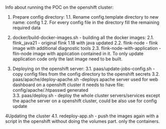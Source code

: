 Info about running the POC on the openshift cluster:

1. Prepare config directory:
1.1. Rename config.template directory to new name: config
1.2. For every config file in the directory fill the remaining required data

2. docker/build-docker-images.sh - building all the docker images:
2.1. flink_java21 - original flink 1.18 with java updated
2.2. flink-node - flink image with additional diagnostic tools
2.3. flink-node-with-application - flin-node image with application contained in it.
To only update application code only the last image need to be built.

3. Deploying on the openshift server:
3.1. paas/update-jobs-config.sh - copy config files from the config directory to the openshift secrets
3.2. paas/apache/deploy-apache.sh -deploys apache server used for web dashboard on a openshift cluster it needs to have file: config/apache/.htpasswd generated  
3.3. paas/deploy.sh - deploy the whole cluster servers/services except the apache server on a openshift cluster, could be also use for config update

4Updating the cluster
4.1. redeploy-app.sh - push the images again with a script in the openshift without doing the volumes part. only the containers.

